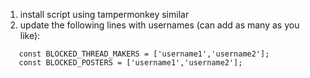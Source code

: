 1. install script using tampermonkey similar
2. update the following lines with usernames (can add as many as you like):
```
   const BLOCKED_THREAD_MAKERS = ['username1','username2'];
   const BLOCKED_POSTERS = ['username1','username2'];
```
